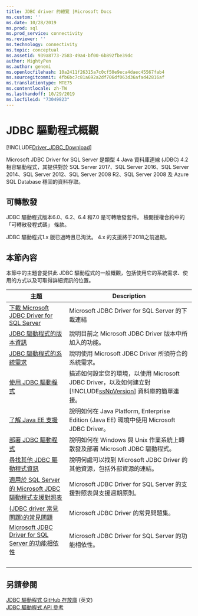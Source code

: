 ```yaml
---
title: JDBC driver 的總覽 |Microsoft Docs
ms.custom: ''
ms.date: 10/28/2019
ms.prod: sql
ms.prod_service: connectivity
ms.reviewer: ''
ms.technology: connectivity
ms.topic: conceptual
ms.assetid: 939a8773-2583-49a4-bf00-6b892fbe39dc
author: MightyPen
ms.author: genemi
ms.openlocfilehash: 10a2411f26315a7c0cf50e9eca4daec45567fab4
ms.sourcegitcommit: 4fb6bc7c81a692a2df706df063d36afad42816af
ms.translationtype: MTE75
ms.contentlocale: zh-TW
ms.lasthandoff: 10/29/2019
ms.locfileid: "73049823"
---
```

# <a name="overview-of-the-jdbc-driver"></a>JDBC 驅動程式概觀

[!INCLUDE[Driver_JDBC_Download](../../includes/driver_jdbc_download.md)]

Microsoft JDBC Driver for SQL Server 是類型 4 Java 資料庫連線 (JDBC) 4.2 相容驅動程式，其提供對於 SQL Server 2017、SQL Server 2016、SQL Server 2014、SQL Server 2012、SQL Server 2008 R2、SQL Server 2008 及 Azure SQL Database 穩固的資料存取。  

## <a name="redistribution"></a>可轉散發

JDBC 驅動程式版本6.0、6.2、6.4 和7.0 是可轉散發套件。 檢閱授權合約中的「可轉散發程式碼」  條款。

JDBC 驅動程式1.x 版已過時且已淘汰。 4\.x 的支援將于2018之前過期。

## <a name="in-this-section"></a>本節內容  

本節中的主題會提供此 JDBC 驅動程式的一般概觀，包括使用它的系統需求、使用的方式以及可取得詳細資訊的位置。  

|主題|Description|  
|-----------|-----------------|  
|[下載 Microsoft JDBC Driver for SQL Server](../../connect/jdbc/download-microsoft-jdbc-driver-for-sql-server.md)|Microsoft JDBC Driver for SQL Server 的下載連結|  
|[JDBC 驅動程式的版本資訊](../../connect/jdbc/release-notes-for-the-jdbc-driver.md)|說明目前之 Microsoft JDBC Driver 版本中所加入的功能。|  
|[JDBC 驅動程式的系統需求](../../connect/jdbc/system-requirements-for-the-jdbc-driver.md)|說明使用 Microsoft JDBC Driver 所須符合的系統需求。|  
|[使用 JDBC 驅動程式](../../connect/jdbc/using-the-jdbc-driver.md)|描述如何設定您的環境，以使用 Microsoft JDBC Driver，以及如何建立對 [!INCLUDE[ssNoVersion](../../includes/ssnoversion-md.md)] 資料庫的簡單連接。|  
|[了解 Java EE 支援](../../connect/jdbc/understanding-java-ee-support.md)|說明如何在 Java Platform, Enterprise Edition (Java EE) 環境中使用 Microsoft JDBC Driver。|  
|[部署 JDBC 驅動程式](../../connect/jdbc/deploying-the-jdbc-driver.md)|說明如何在 Windows 與 Unix 作業系統上轉散發及部署 Microsoft JDBC 驅動程式。|  
|[尋找其他 JDBC 驅動程式資訊](../../connect/jdbc/finding-additional-jdbc-driver-information.md)|說明何處可以找到 Microsoft JDBC Driver 的其他資源，包括外部資源的連結。|  
|[適用於 SQL Server 的 Microsoft JDBC 驅動程式支援對照表](../../connect/jdbc/microsoft-jdbc-driver-for-sql-server-support-matrix.md)|Microsoft JDBC Driver for SQL Server 的支援對照表與支援週期原則。|  
|[&#40;JDBC driver 常見問題&#41;的常見問題](../../connect/jdbc/frequently-asked-questions-faq-for-jdbc-driver.md)|Microsoft JDBC Driver 的常見問題集。|  
|[Microsoft JDBC Driver for SQL Server 的功能相依性](../../connect/jdbc/feature-dependencies-of-microsoft-jdbc-driver-for-sql-server.md)|Microsoft JDBC Driver for SQL Server 的功能相依性。|
| &nbsp; | &nbsp; |

## <a name="see-also"></a>另請參閱  
 [JDBC 驅動程式 GitHub 存放庫](https://github.com/microsoft/mssql-jdbc) \(英文\)  
 [JDBC 驅動程式 API 參考](../../connect/jdbc/reference/jdbc-driver-api-reference.md)  
  
  
